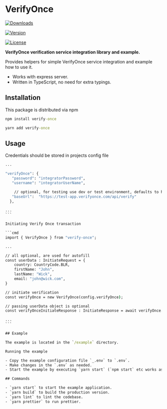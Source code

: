 # VerifyOnce

[![Downloads](https://img.shields.io/npm/dm/verify-once.svg)](http://npm-stat.com/charts.html?package=verify-once)

[![Version](https://img.shields.io/npm/v/verify-once.svg)](http://npm.im/verify-once)

[![License](https://img.shields.io/npm/l/verify-once.svg)](http://opensource.org/licenses/MIT)

**VerifyOnce verification service integration library and example.**

Provides helpers for simple VerifyOnce service integration and example how to use it.

- Works with express server.
- Written in TypeScript, no need for extra typings.

## Installation

This package is distributed via npm

```cmd
npm install verify-once
```

```cmd
yarn add verify-once
```

## Usage

Credentials should be stored in projects config file

````cmd
...

"verifyOnce": {
   "password": "integratorPassword",
   "username": "integratorUserName",

	// optional, for testing use dev or test environment, defaults to https://app.verifyonce.com/api/verify
   "baseUrl":  "https://test-app.verifyonce.com/api/verify"
  },

...
```

Initiating Verify Once transaction

```cmd
import { VerifyOnce } from "verify-once";

...

// all optional, are used for autofill
const userData : InitiateRequest = {
	country: CountryCode.BLR,
	firstName: "John",
	lastName: "Wick",
	email: "john@wick.com",
}

// initiate verification
const verifyOnce = new VerifyOnce(config.verifyOnce);

// passing userData object is optional
const verifyOnceInitiateResponse : InitiateResponse = await verifyOnce.initiate(userData);

...
```

## Example

The example is located in the `/example` directory.

Running the example

- Copy the example configuration file `_.env` to `.env`.
- Make changes in the `.env` as needed.
- Start the example by executing `yarn start` (`npm start` etc works as well).

## Commands

- `yarn start` to start the example application.
- `yarn build` to build the production version.
- `yarn lint` to lint the codebase.
- `yarn prettier` to run prettier.
````
